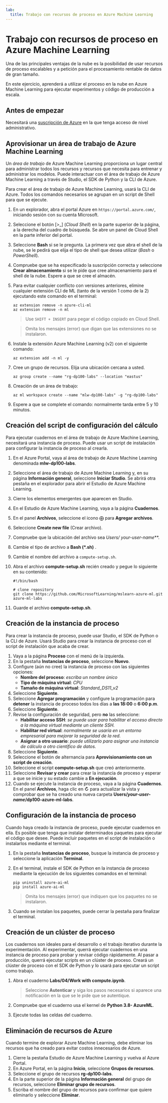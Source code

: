```yaml
---
lab:
  title: Trabajo con recursos de proceso en Azure Machine Learning
---
```


# Trabajo con recursos de proceso en Azure Machine Learning

Una de las principales ventajas de la nube es la posibilidad de usar recursos de proceso escalables y a petición para el procesamiento rentable de datos de gran tamaño.

En este ejercicio, aprenderá a utilizar el proceso en la nube en Azure Machine Learning para ejecutar experimentos y código de producción a escala.

## Antes de empezar

Necesitará una [suscripción de Azure](https://azure.microsoft.com/free?azure-portal=true) en la que tenga acceso de nivel administrativo.

## Aprovisionar un área de trabajo de Azure Machine Learning

Un *área de trabajo* de Azure Machine Learning proporciona un lugar central para administrar todos los recursos y recursos que necesita para entrenar y administrar los modelos. Puede interactuar con el área de trabajo de Azure Machine Learning a través de Studio, el SDK de Python y la CLI de Azure.

Para crear el área de trabajo de Azure Machine Learning, usará la CLI de Azure. Todos los comandos necesarios se agrupan en un script de Shell para que se ejecute.

1. En un explorador, abra el portal Azure en `https://portal.azure.com/`, iniciando sesión con su cuenta Microsoft.
1. Seleccione el botón \[>_] (*Cloud Shell*) en la parte superior de la página, a la derecha del cuadro de búsqueda. Se abre un panel de Cloud Shell en la parte inferior del portal.
1. Seleccione **Bash** si se le pregunta. La primera vez que abra el shell de la nube, se le pedirá que elija el tipo de shell que desea utilizar (*Bash* o *PowerShell*).
1. Compruebe que se ha especificado la suscripción correcta y seleccione **Crear almacenamiento** si se le pide que cree almacenamiento para el shell de la nube. Espere a que se cree el almacén.
1. Para evitar cualquier conflicto con versiones anteriores, elimine cualquier extensión CLI de ML (tanto de la versión 1 como de la 2) ejecutando este comando en el terminal:

    ```azurecli
    az extension remove -n azure-cli-ml
    az extension remove -n ml
    ```

    > Use `SHIFT + INSERT` para pegar el código copiado en Cloud Shell.

    > Omita los mensajes (error) que digan que las extensiones no se instalaron.

1. Instale la extensión Azure Machine Learning (v2) con el siguiente comando:
    
    ```azurecli
    az extension add -n ml -y
    ```

1. Cree un grupo de recursos. Elija una ubicación cercana a usted.

    ```azurecli
    az group create --name "rg-dp100-labs" --location "eastus"
    ```

1. Creación de un área de trabajo:

    ```azurecli
    az ml workspace create --name "mlw-dp100-labs" -g "rg-dp100-labs"
    ```

1. Espere a que se complete el comando: normalmente tarda entre 5 y 10 minutos.

## Creación del script de configuración del cálculo

Para ejecutar cuadernos en el área de trabajo de Azure Machine Learning, necesitará una instancia de proceso. Puede usar un script de instalación para configurar la instancia de proceso al crearla.

1. En el Azure Portal, vaya al área de trabajo de Azure Machine Learning denominada **mlw-dp100-labs**.
1. Seleccione el área de trabajo de Azure Machine Learning y, en su página **Información general**, seleccione **Iniciar Studio**. Se abrirá otra pestaña en el explorador para abrir el Estudio de Azure Machine Learning.
1. Cierre los elementos emergentes que aparecen en Studio.
1. En el Estudio de Azure Machine Learning, vaya a la página **Cuadernos**.
1. En el panel **Archivos**, seleccione el icono &#10753; para **Agregar archivos**.
1. Seleccione **Create new file** (Crear archivo).
1. Compruebe que la ubicación del archivo sea **Users/* your-user-name***.
1. Cambie el tipo de archivo a **Bash (*.sh)** .
1. Cambie el nombre del archivo a `compute-setup.sh`.
1. Abra el archivo **compute-setup.sh** recién creado y pegue lo siguiente en su contenido:

    ```azurecli
    #!/bin/bash

    # clone repository
    git clone https://github.com/MicrosoftLearning/mslearn-azure-ml.git azure-ml-labs
    ```

1. Guarde el archivo **compute-setup.sh**.

## Creación de la instancia de proceso

Para crear la instancia de proceso, puede usar Studio, el SDK de Python o la CLI de Azure. Usará Studio para crear la instancia de proceso con el script de instalación que acaba de crear.

1. Vaya a la página **Proceso** con el menú de la izquierda.
1. En la pestaña **Instancias de proceso**, seleccione **Nuevo**.
1. Configure (aún no cree) la instancia de proceso con las siguientes opciones: 
    - **Nombre del proceso**: *escriba un nombre único*
    - **Tipo de máquina virtual**: *CPU*
    - **Tamaño de máquina virtual**: *Standard_DS11_v2*
1. Seleccione **Siguiente**.
1. Seleccione **Agregar programación** y configure la programación para **detener** la instancia de proceso todos los días a **las 18:00** o **6:00 p.m**.
1. Seleccione **Siguiente**.
1. Revise la configuración de seguridad, pero **no** las seleccione:
    - **Habilitar acceso SSH**: *se puede usar para habilitar el acceso directo a la máquina virtual mediante un cliente SSH.*
    - **Habilitar red virtual**: *normalmente se usaría en un entorno empresarial para mejorar la seguridad de la red.*
    - **Asignar a otro usuario**: *puede utilizarlo para asignar una instancia de cálculo a otro científico de datos.*
1. Seleccione **Siguiente**.
1. Seleccione el botón de alternancia para **Aprovisionamiento con un script de creación**.
1. Seleccione el script **compute-setup.sh** que creó anteriormente.
1. Seleccione **Revisar y crear** para crear la instancia de proceso y esperar a que se inicie y su estado cambie a **En ejecución**.
1. Cuando se ejecute la instancia de proceso, vaya a la página **Cuadernos**. En el panel **Archivos**, haga clic en **&#8635;** para actualizar la vista y comprobar que se ha creado una nueva carpeta **Users/*your-user-name*/dp100-azure-ml-labs**.

## Configuración de la instancia de proceso

Cuando haya creado la instancia de proceso, puede ejecutar cuadernos en ella. Es posible que tenga que instalar determinados paquetes para ejecutar el código que desee. Puede incluir paquetes en el script de instalación o instalarlos mediante el terminal.

1. En la pestaña **Instancias de proceso**, busque la instancia de proceso y seleccione la aplicación **Terminal**.
1. En el terminal, instale el SDK de Python en la instancia de proceso mediante la ejecución de los siguientes comandos en el terminal:

    ```
    pip uninstall azure-ai-ml
    pip install azure-ai-ml
    ```

    > Omita los mensajes (error) que indiquen que los paquetes no se instalaron.

1. Cuando se instalan los paquetes, puede cerrar la pestaña para finalizar el terminal.

## Creación de un clúster de proceso

Los cuadernos son ideales para el desarrollo o el trabajo iterativo durante la experimentación. Al experimentar, querrá ejecutar cuadernos en una instancia de proceso para probar y revisar código rápidamente. Al pasar a producción, querrá ejecutar scripts en un clúster de proceso. Creará un clúster de proceso con el SDK de Python y lo usará para ejecutar un script como trabajo.

1. Abra el cuaderno **Labs/04/Work with compute.ipynb**.

    > Seleccione **Autenticar** y siga los pasos necesarios si aparece una notificación en la que se le pide que se autentique.

1. Compruebe que el cuaderno usa el kernel de **Python 3.8- AzureML**.
1. Ejecute todas las celdas del cuaderno.

## Eliminación de recursos de Azure

Cuando termine de explorar Azure Machine Learning, debe eliminar los recursos que ha creado para evitar costos innecesarios de Azure.

1. Cierre la pestaña Estudio de Azure Machine Learning y vuelva al Azure Portal.
1. En Azure Portal, en la página **Inicio**, seleccione **Grupos de recursos**.
1. Seleccione el grupo de recursos **rg-dp100-labs**.
1. En la parte superior de la página **Información general** del grupo de recursos, seleccione **Eliminar grupo de recursos**.
1. Escriba el nombre del grupo de recursos para confirmar que quiere eliminarlo y seleccione **Eliminar**.
